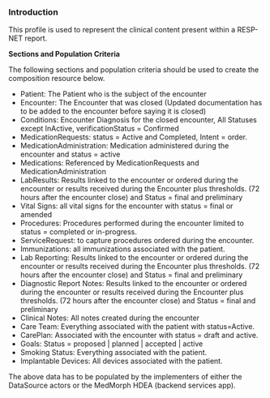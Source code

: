 ### Introduction

This profile is used to represent the clinical content present within a RESP-NET report.

**Sections and Population Criteria**

The following sections and population criteria should be used to create the composition resource below.

* Patient: The Patient who is the subject of the encounter
* Encounter: The Encounter that was closed (Updated documentation has to be added to the encounter before saying it is closed)
* Conditions: Encounter Diagnosis for the closed encounter, All Statuses except InActive, verificationStatus = Confirmed
* MedicationRequests: status = Active and Completed, Intent = order.
* MedicationAdministration: Medication administered during the encounter and status = active
* Medications: Referenced by MedicationRequests and MedicationAdministration
* LabResults: Results linked to the encounter or ordered during the encounter or results received during the Encounter plus thresholds. (72 hours after the encounter close) and Status = final and preliminary
* Vital Signs: all vital signs for the encounter with status = final or amended
* Procedures: Procedures performed during the encounter limited to status = completed or in-progress. 
* ServiceRequest: to capture procedures ordered during the encounter.
* Immunizations: all immunizations associated with the patient.
* Lab Reporting: Results linked to the encounter or ordered during the encounter or results received during the Encounter plus thresholds. (72 hours after the encounter close) and Status = final and preliminary 
* Diagnostic Report Notes: Results linked to the encounter or ordered during the encounter or results received during the Encounter plus thresholds. (72 hours after the encounter close) and Status = final and preliminary 
* Clinical Notes: All notes created during the encounter
* Care Team: Everything associated with the patient with status=Active.
* CarePlan: Associated with the encounter with status = draft and active.
* Goals: Status = proposed | planned | accepted | active
* Smoking Status: Everything associated with the patient.
* Implantable Devices: All devices associated with the patient.

The above data has to be populated by the implementers of either the DataSource actors or the MedMorph HDEA (backend services app).
 